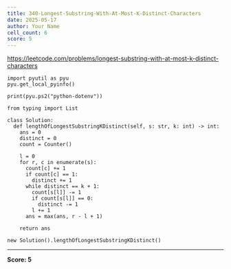```yaml
---
title: 340-Longest-Substring-With-At-Most-K-Distinct-Characters
date: 2025-05-17
author: Your Name
cell_count: 6
score: 5
---
```


https://leetcode.com/problems/longest-substring-with-at-most-k-distinct-characters


```
import pyutil as pyu
pyu.get_local_pyinfo()
```


```
print(pyu.ps2("python-dotenv"))
```


```
from typing import List
```


```
class Solution:
  def lengthOfLongestSubstringKDistinct(self, s: str, k: int) -> int:
    ans = 0
    distinct = 0
    count = Counter()

    l = 0
    for r, c in enumerate(s):
      count[c] += 1
      if count[c] == 1:
        distinct += 1
      while distinct == k + 1:
        count[s[l]] -= 1
        if count[s[l]] == 0:
          distinct -= 1
        l += 1
      ans = max(ans, r - l + 1)

    return ans
```


```
new Solution().lengthOfLongestSubstringKDistinct()
```


---
**Score: 5**